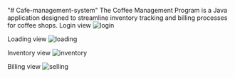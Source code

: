 "# Cafe-management-system" 
The Coffee Management Program is a Java application designed to streamline inventory tracking and billing processes for coffee shops.
Login view
![login](https://github.com/ivponicka/Cafe-management-system/assets/56002673/132fc345-d219-413a-bd20-83f09ed0834e)

Loading view
![loading](https://github.com/ivponicka/Cafe-management-system/assets/56002673/f70422e4-622d-4730-bf3b-3b114fc4af17)

Inventory view
![inventory](https://github.com/ivponicka/Cafe-management-system/assets/56002673/9d7b2679-d16d-4a53-9dc5-157796bc2c4a)

Billing view
![selling](https://github.com/ivponicka/Cafe-management-system/assets/56002673/4822c58c-0e15-464c-bb41-19e03b1128b1)
